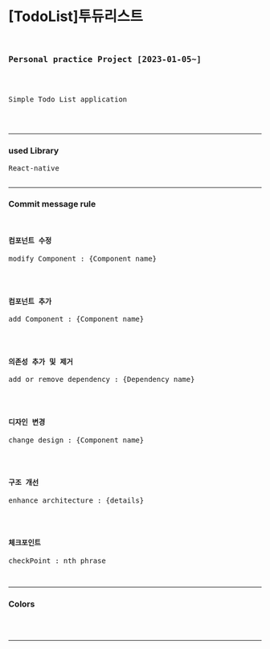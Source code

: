 <h1>[TodoList]투듀리스트</h1>
<pre>
  <h3>Personal practice Project [2023-01-05~]</h3>

<p>Simple Todo List application</p>

</pre>
  <hr/>
  <h3>used Library</h3>
  <pre>
React-native

</pre>
  

<hr/>
  <h3>Commit message rule</h3>
  <pre>
  <h4>컴포넌트 수정</h4><p>modify Component : {Component name}</p>
  <h4>컴포넌트 추가</h4><p>add Component : {Component name}</p>
  <h4>의존성 추가 및 제거</h4><p>add or remove dependency : {Dependency name}</p>
  <h4>디자인 변경</h4><p>change design : {Component name}</p>
  <h4>구조 개선</h4><p>enhance architecture : {details}</p>
  <h4>체크포인트</h4><p>checkPoint : nth phrase
  </pre>
<hr/>
  <h3>Colors</h3>
  <pre>
 
  </pre>
<hr/>

 
